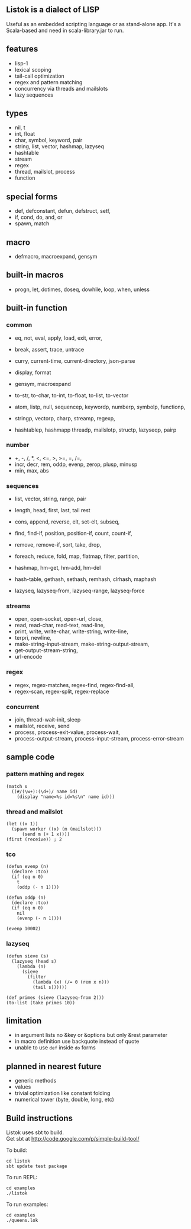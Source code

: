 ## Listok is a dialect of LISP 
Useful as an embedded scripting language or as stand-alone app.
It's a Scala-based and need in scala-library.jar to run.


## features

- lisp-1 
- lexical scoping 
- tail-call optimization
- regex and pattern matching
- concurrency via threads and mailslots
- lazy sequences 

## types

- nil, t
- int, float
- char, symbol, keyword, pair
- string, list, vector, hashmap, lazyseq	
- hashtable
- stream 
- regex
- thread, mailslot, process
- function
	

## special forms

- def, defconstant, defun, defstruct, setf, 
- if, cond, do, and, or
- spawn, match
 

## macro
	
- defmacro, macroexpand, gensym	
	
		
## built-in macros
	
- progn, let, dotimes, doseq, dowhile, loop, when, unless
	
 
## built-in function
 
### common
 
- eq, not, eval, apply, load, exit, error, 
- break, assert, trace, untrace
- curry, current-time, current-directory, json-parse
- display, format 

- gensym, macroexpand

- to-str, to-char, to-int, to-float, to-list, to-vector

- atom, listp, null, sequencep, keywordp, numberp, symbolp, functionp,
- stringp, vectorp, charp, streamp, regexp, 
- hashtablep, hashmapp threadp, mailslotp, structp, lazyseqp, pairp
 
### number
	
- \+, \-, \/, \*, <, <=, >, >=, =, \/=, 
- incr, decr, rem, oddp, evenp, zerop, plusp, minusp
- min, max, abs
 
### sequences

- list, vector, string, range, pair		
- length, head, first, last, tail rest
- cons, append, reverse, elt, set-elt, subseq,
-	find, find-if, position, position-if, count, count-if,
- remove, remove-if, sort, take, drop, 
-	foreach, reduce, fold, map, flatmap, filter, partition,
    
- hashmap, hm-get, hm-add, hm-del
- hash-table, gethash, sethash, remhash, clrhash, maphash

- lazyseq, lazyseq-from, lazyseq-range, lazyseq-force
 
### streams

- open, open-socket, open-url, close,
- read, read-char, read-text, read-line,
- print, write, write-char, write-string, write-line,
- terpri, newline,
- make-string-input-stream, make-string-output-stream,
- get-output-stream-string, 
- url-encode
   
### regex

- regex, regex-matches, regex-find, regex-find-all,
- regex-scan, regex-split, regex-replace
  
  
### concurrent

- join, thread-wait-init, sleep 
- mailslot, receive, send
- process, process-exit-value, process-wait,
- process-output-stream, process-input-stream, process-error-stream

## sample code

###  pattern mathing and regex

    (match s
      ((#/(\w+):(\d+)/ name id) 
        (display "name=%s id=%s\n" name id)))


### thread and mailslot

    (let ((x 1))
      (spawn worker ((x) (m (mailslot)))
          (send m (+ 1 x))))
    (first (receive)) ; 2


### tco  

    (defun evenp (n)
      (declare :tco)
      (if (eq n 0)
        t
        (oddp (- n 1))))

    (defun oddp (n)
      (declare :tco)
      (if (eq n 0)
        nil
        (evenp (- n 1))))

    (evenp 10002)


### lazyseq

    (defun sieve (s)
      (lazyseq (head s)
        (lambda (n)
          (sieve
            (filter
              (lambda (x) (/= 0 (rem x n)))
              (tail s))))))

    (def primes (sieve (lazyseq-from 2)))  
    (to-list (take primes 10))



## limitation

- in argument lists no &key or &options but only &rest parameter
- in macro definition use backquote instead of quote
- unable to use `def` inside `do` forms

## planned in nearest future

- generic methods
- values	
- trivial optimization like constant folding
- numerical tower (byte, double, long, etc)

## Build instructions

Listok uses sbt to build.  
Get sbt at http://code.google.com/p/simple-build-tool/

To build:
   
	cd listok
	sbt update test package
    
To run REPL:
    
	cd examples
	./listok
    
To run examples:
		
	cd examples
	./queens.lok
